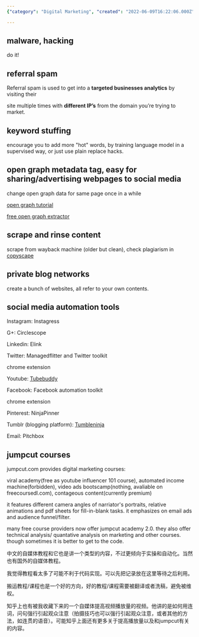 ```yaml
---
{"category": "Digital Marketing", "created": "2022-06-09T16:22:06.000Z", "date": "2022-06-09 16:22:06", "description": "This article discusses the importance of improving digital marketing strategies using techniques like website analytics, SEO, and mentions Jumpcut.com as a platform that offers courses in these areas to help businesses enhance their online presence.", "modified": "2022-12-17T20:32:14.620Z", "tags": ["courses", "entrepreneurship", "social media"], "title": "Jumpcut Analysis, Social Media Marketing, Blackhat Seo"}

---
```


## malware, hacking

do it!

## referral spam

Referral spam is used to get into a **targeted businesses analytics** by visiting their

site multiple times with **different IP’s** from the domain you’re trying to market.

## keyword stuffing

encourage you to add more "hot" words, by training language model in a supervised way, or just use plain replace hacks.

## open graph metadata tag, easy for sharing/advertising webpages to social media

change open graph data for same page once in a while

[open graph tutorial](https://www.freecodecamp.org/news/what-is-open-graph-and-how-can-i-use-it-for-my-website/#:~:text=Open%20Graph%20is%20an%20internet%20protocol%20that%20was,as%20specific%20as%20the%20duration%20of%20a%20video.)

[free open graph extractor](https://opengraphr.com/)

## scrape and rinse content

scrape from wayback machine (older but clean), check plagiarism in [copyscape](https://www.copyscape.com/)

## private blog networks

create a bunch of websites, all refer to your own contents.

## social media automation tools

Instagram: Instagress

G+: Circlescope

Linkedin: Elink

Twitter: Managedflitter and Twitter toolkit

chrome extension

Youtube: [Tubebuddy](https://www.tubebuddy.com/)

Facebook: Facebook automation toolkit

chrome extension

Pinterest: NinjaPinner

Tumblr (blogging platform): [Tumbleninja](https://tumbleninja.software.informer.com/)

Email: Pitchbox

## jumpcut courses

jumpcut.com provides digital marketing courses:

viral academy(free as youtube influencer 101 course), automated income machine(forbidden), video ads bootscamp(nothing, avaliable on freecoursedl.com), contageous content(currently premium)

it features different camera angles of narriator's portraits, relative animations and pdf sheets for fill-in-blank tasks. it emphasizes on email ads and audience funnel/filter.

many free course providers now offer jumpcut academy 2.0. they also offer technical analysis/ quantative analysis on marketing and other courses. though sometimes it is better to get to the code.

中文的自媒体教程和它也是讲一个类型的内容，不过更倾向于实操和自动化。当然也有国外的自媒体教程。

我觉得教程看太多了可能不利于代码实现。可以先把记录放在这里等待之后利用。

搬运教程/课程也是一个好的方向，好的教程/课程需要被翻译或者洗稿，避免被维权。

知乎上也有被我收藏下来的一个自媒体提高视频播放量的视频。他讲的是如何用连词，问句强行引起观众注意（拍摄技巧也可以强行引起观众注意，或者其他的方法，如连贯的语音）。可能知乎上面还有更多关于提高播放量以及和jumpcut有关的内容。
